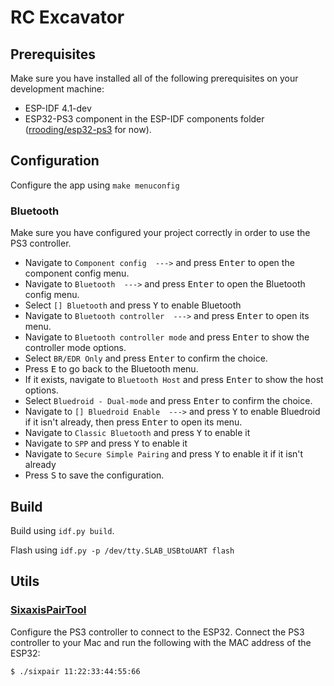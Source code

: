 RC Excavator
====================

## Prerequisites
Make sure you have installed all of the following prerequisites on your development machine:

* ESP-IDF 4.1-dev
* ESP32-PS3 component in the ESP-IDF components folder ([rrooding/esp32-ps3](https://github.com/rrooding/esp32-ps3/tree/feature/esp-idf-4-support) for now).

## Configuration

Configure the app using `make menuconfig`

### Bluetooth

Make sure you have configured your project correctly in order to use the PS3 controller.

- Navigate to `Component config  --->` and press <kbd>Enter</kbd> to open the component config menu.
- Navigate to `Bluetooth  --->` and press <kbd>Enter</kbd> to open the Bluetooth config menu.
- Select `[] Bluetooth` and press <kbd>Y</kbd> to enable Bluetooth
- Navigate to `Bluetooth controller  --->` and press <kbd>Enter</kbd> to open its menu.
- Navigate to `Bluetooth controller mode` and press <kbd>Enter</kbd> to show the controller mode options.
- Select `BR/EDR Only` and press <kbd>Enter</kbd> to confirm the choice.
- Press <kbd>E</kbd> to go back to the Bluetooth menu.
- If it exists, navigate to `Bluetooth Host` and press <kbd>Enter</kbd> to show the host options.
- Select `Bluedroid - Dual-mode` and press <kbd>Enter</kbd> to confirm the choice.
- Navigate to `[] Bluedroid Enable  --->` and press <kbd>Y</kbd> to enable Bluedroid if it isn't already, then press <kbd>Enter</kbd> to open its menu.
- Navigate to `Classic Bluetooth` and press <kbd>Y</kbd> to enable it
- Navigate to `SPP` and press <kbd>Y</kbd> to enable it
- Navigate to `Secure Simple Pairing` and press <kbd>Y</kbd> to enable it if it isn't already
- Press <kbd>S</kbd> to save the configuration.


## Build

Build using `idf.py build`.

Flash using `idf.py -p /dev/tty.SLAB_USBtoUART flash`


## Utils

### [SixaxisPairTool](https://dancingpixelstudios.com/sixaxis-controller/sixaxispairtool/)

Configure the PS3 controller to connect to the ESP32. Connect the PS3 controller to your Mac and run the following with the MAC address of the ESP32:

`$ ./sixpair 11:22:33:44:55:66`

